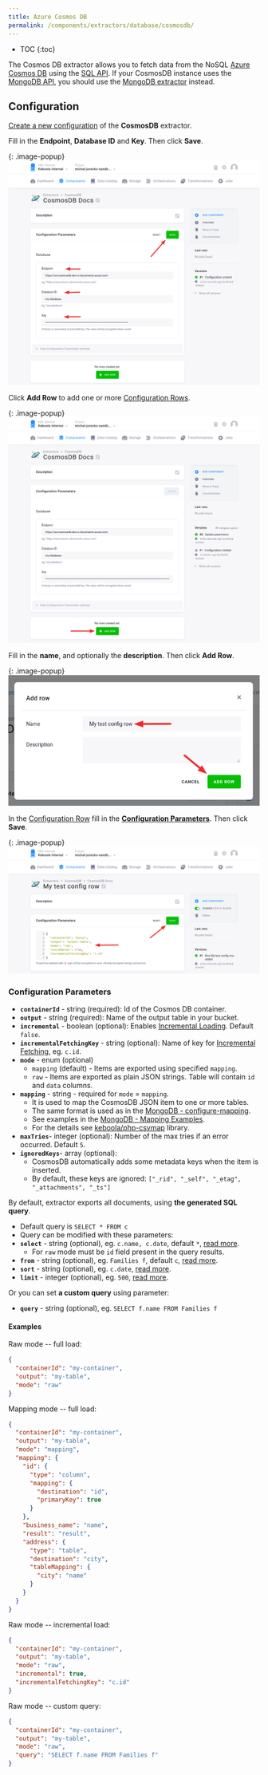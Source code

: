 ```yaml
---
title: Azure Cosmos DB
permalink: /components/extractors/database/cosmosdb/
---
```


* TOC
{:toc}

The Cosmos DB extractor allows you to fetch data from the NoSQL [Azure Cosmos DB](https://docs.microsoft.com/en-us/azure/cosmos-db/introduction)
using the [SQL API](https://docs.microsoft.com/en-us/azure/cosmos-db/tutorial-query-sql-api). 
If your CosmosDB instance uses the [MongoDB API](https://docs.microsoft.com/en-us/azure/cosmos-db/mongodb-introduction), you should use the [MongoDB extractor](/components/extractors/database/mongodb/) instead.

## Configuration
[Create a new configuration](/components/#creating-component-configuration) of the **CosmosDB** extractor.  

Fill in the **Endpoint**, **Database ID** and **Key**. Then click **Save**.

{: .image-popup}
![Screenshot - Extractor configuration](/components/extractors/database/cosmosdb/config.png)

Click **Add Row** to add one or more [Configuration Rows](/components/#configuration-rows).

{: .image-popup}
![Screenshot - Extractor configuration](/components/extractors/database/cosmosdb/add-row.png)

Fill in the **name**,  and optionally the **description**. Then click **Add Row**.

{: .image-popup}
![Screenshot - Extractor configuration](/components/extractors/database/cosmosdb/add-row-modal.png)

In the [Configuration Row](/components/#configuration-rows) fill in 
the [**Configuration Parameters**](#configuration-parameters). Then click **Save**. 

{: .image-popup}
![Screenshot - Extractor configuration](/components/extractors/database/cosmosdb/row-config.png)

### Configuration Parameters

- **`containerId`** - string (required): Id of the Cosmos DB container.
- **`output`** - string (required): Name of the output table in your bucket.
- **`incremental`** - boolean (optional): Enables [Incremental Loading](https://help.keboola.com/storage/tables/#incremental-loading). Default `false`.
- **`incrementalFetchingKey`** - string (optional): Name of key for [Incremental Fetching](https://help.keboola.com/components/extractors/database/#incremental-fetching), eg. `c.id`.
- **`mode`** - enum (optional)
    - `mapping` (default) - Items are exported using specified `mapping`.
    - `raw` - Items are exported as plain JSON strings. Table will contain `id` and `data` columns.
- **`mapping`** - string - required for `mode` = `mapping`.
    - It is used to map the CosmosDB JSON item to one or more tables.
    - The same format is used as in the [MongoDB - configure-mapping](/components/extractors/database/mongodb/#configure-mapping).
    - See examples in the [MongoDB - Mapping Examples](/components/extractors/database/mongodb/mapping/).
    - For the details see [keboola/php-csvmap](https://github.com/keboola/php-csvmap) library.
- **`maxTries`**- integer (optional): Number of the max tries if an error occurred. Default `5`.
- **`ignoredKeys`**- array (optional): 
    - CosmosDB automatically adds some metadata keys when the item is inserted.
    - By default, these keys are ignored: `["_rid", "_self", "_etag", "_attachments", "_ts"]`
    

By default, extractor exports all documents, using **the generated SQL query**.
- Default query is `SELECT * FROM c`     
- Query can be modified with these parameters:
- **`select`** - string (optional), eg. `c.name, c.date`, default `*`, [read more](https://docs.microsoft.com/en-us/azure/cosmos-db/sql-query-select).
   - For `raw` mode must be `id` field present in the query results.
- **`from`** - string (optional), eg. `Families f`, default `c`, [read more](https://docs.microsoft.com/en-us/azure/cosmos-db/sql-query-from).
- **`sort`** - string (optional), eg. `c.date`, [read more](https://docs.microsoft.com/en-us/azure/cosmos-db/sql-query-order-by).
- **`limit`** - integer (optional), eg. `500`, [read more](https://docs.microsoft.com/en-us/azure/cosmos-db/sql-query-offset-limit).
    
Or you can set **a custom query** using parameter:
- **`query`** - string (optional), eg. `SELECT f.name FROM Families f`

#### Examples

Raw mode -- full load:
```json
{
  "containerId": "my-container",
  "output": "my-table",
  "mode": "raw"
}
```

Mapping mode -- full load:
```json
{
  "containerId": "my-container",
  "output": "my-table",
  "mode": "mapping", 
  "mapping": {
    "id": {
      "type": "column",
      "mapping": {
        "destination": "id",
        "primaryKey": true
      }
    },
    "business_name": "name",
    "result": "result",
    "address": {
      "type": "table",
      "destination": "city",
      "tableMapping": {
        "city": "name"
      }
    }
  }
}
```

Raw mode -- incremental load:
```json
{
  "containerId": "my-container",
  "output": "my-table",
  "mode": "raw",
  "incremental": true,
  "incrementalFetchingKey": "c.id"
}
```

Raw mode -- custom query:
```json
{
  "containerId": "my-container",
  "output": "my-table",
  "mode": "raw",
  "query": "SELECT f.name FROM Families f"
}
```
